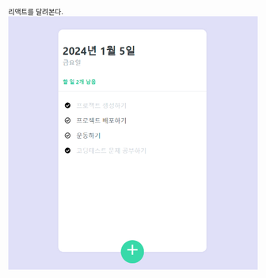 리액트를 달려본다.
![My Todo App](https://github.com/dks044/today-todolist/blob/main/%EC%8A%A4%ED%81%AC%EB%A6%B0%EC%83%B7.png)
